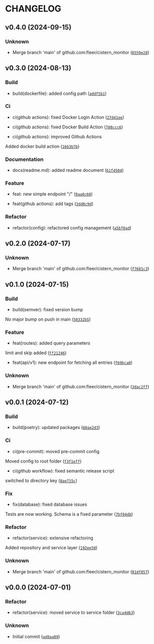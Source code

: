 # CHANGELOG

## v0.4.0 (2024-09-15)

### Unknown

* Merge branch &#39;main&#39; of github.com:fleer/cistern_monitor ([`8559e28`](https://github.com/fleer/cistern_monitor/commit/8559e28f7d5d1d5b539a2f6ccef53b98a08e306d))

## v0.3.0 (2024-08-13)

### Build

* build(dockerfile): added config path ([`addf5b1`](https://github.com/fleer/cistern_monitor/commit/addf5b19c91a2d464a1e420d72338689ec62f90d))

### Ci

* ci(github actions): fixed Docker Login Action ([`27d41ee`](https://github.com/fleer/cistern_monitor/commit/27d41ee0743aff4072fd7a7050c5aacddb43111f))

* ci(github actions): fixed Docker Build Action ([`708ccc6`](https://github.com/fleer/cistern_monitor/commit/708ccc6289b99f9662e60d3343afdfac1ce3d88f))

* ci(github actions): improved Github Actions

Added docker build action ([`1663b7b`](https://github.com/fleer/cistern_monitor/commit/1663b7b0f5b80a3e02ee10101ca28bab4a9d9d0c))

### Documentation

* docs(readme.md): added readme document ([`61f4504`](https://github.com/fleer/cistern_monitor/commit/61f4504d6e7f7916954296c28b66737a08155e76))

### Feature

* feat: new simple endpoint &#34;/&#34; ([`9aa8c60`](https://github.com/fleer/cistern_monitor/commit/9aa8c60c878233fbf1cbc860426f3fd86a060b0e))

* feat(github actions): add tags ([`3dd8c9d`](https://github.com/fleer/cistern_monitor/commit/3dd8c9d9a2ec45a63f7a7978b77385ed96a405ee))

### Refactor

* refactor(config): refactored config management ([`a5bf0ad`](https://github.com/fleer/cistern_monitor/commit/a5bf0ad143d03a2aecc3d09f263a6dd634e56784))

## v0.2.0 (2024-07-17)

### Unknown

* Merge branch &#39;main&#39; of github.com:fleer/cistern_monitor ([`f7681c3`](https://github.com/fleer/cistern_monitor/commit/f7681c32780b127e321bb98bb0563471c0617e61))

## v0.1.0 (2024-07-15)

### Build

* build(semver): fixed version bump

No major bump on push in main ([`50332b5`](https://github.com/fleer/cistern_monitor/commit/50332b50072cf21e0595a16cdab65c250a63162d))

### Feature

* feat(routes): added query parameters

limit and skip added ([`ff21246`](https://github.com/fleer/cistern_monitor/commit/ff21246b9bed40ec94ae4ad852c45ed13f11c2de))

* feat(api/v1): new endpoint for fetching all entries ([`f69bca0`](https://github.com/fleer/cistern_monitor/commit/f69bca0d96826a31921dc73ffc4ef8b9f4058ad6))

### Unknown

* Merge branch &#39;main&#39; of github.com:fleer/cistern_monitor ([`3dac2ff`](https://github.com/fleer/cistern_monitor/commit/3dac2ff665b107feb353358ddad514f0afe8d43e))

## v0.0.1 (2024-07-12)

### Build

* build(poetry): updated packages ([`60ae2d3`](https://github.com/fleer/cistern_monitor/commit/60ae2d3c4cbb1b528046e5af64b3be6c019fa2f8))

### Ci

* ci(pre-commit): moved pre-commit config

Moved config to root folder ([`f3f1eff`](https://github.com/fleer/cistern_monitor/commit/f3f1effaf940336a255725f260f06f2d1f6f4f0d))

* ci(github workflow): fixed semantic release script

switched to directory key ([`8ae715c`](https://github.com/fleer/cistern_monitor/commit/8ae715cc2a8d3661b73b4d04c9d4201b4186661a))

### Fix

* fix(database): fixed database issues

Tests are now working. Schema is a fixed parameter ([`7bf04db`](https://github.com/fleer/cistern_monitor/commit/7bf04db73628eb21817bd7a62c161e44c1c9293d))

### Refactor

* refactor(service): extensive refactoring

Added repository and service layer ([`192ee50`](https://github.com/fleer/cistern_monitor/commit/192ee50b883df00b490abd5056b6166265a98245))

### Unknown

* Merge branch &#39;main&#39; of github.com:fleer/cistern_monitor ([`81df857`](https://github.com/fleer/cistern_monitor/commit/81df8571cb3e987531c4ebfdb675920756facf62))

## v0.0.0 (2024-07-01)

### Refactor

* refactor(service): moved service to service folder ([`3ca4d63`](https://github.com/fleer/cistern_monitor/commit/3ca4d63c9eb3d39128e41fd87184cffe0e826a61))

### Unknown

* Initial commit ([`ad8aa89`](https://github.com/fleer/cistern_monitor/commit/ad8aa895b9f7f0b1fad23581ba1cc91ffa203fe2))
